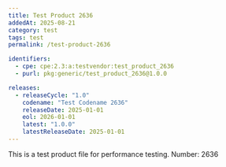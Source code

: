 ```yaml
---
title: Test Product 2636
addedAt: 2025-08-21
category: test
tags: test
permalink: /test-product-2636

identifiers:
  - cpe: cpe:2.3:a:testvendor:test_product_2636
  - purl: pkg:generic/test_product_2636@1.0.0

releases:
  - releaseCycle: "1.0"
    codename: "Test Codename 2636"
    releaseDate: 2025-01-01
    eol: 2026-01-01
    latest: "1.0.0"
    latestReleaseDate: 2025-01-01
---
```


This is a test product file for performance testing. Number: 2636
